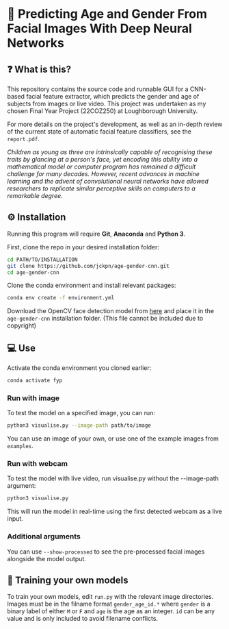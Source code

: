 # 📖 Predicting Age and Gender From Facial Images With Deep Neural Networks

## ❓ What is this?

This repository contains the source code and runnable GUI for a CNN-based facial feature extractor, which predicts the gender and age of subjects from images or live video. This project was undertaken as my chosen Final Year Project (22COZ250) at Loughborough University.

For more details on the project's development, as well as an in-depth review of the current state of automatic facial feature classifiers, see the `report.pdf`.

*Children as young as three are intrinsically capable of recognising these traits by glancing at a person's face, yet encoding this ability into a mathematical model or computer program has remained a difficult challenge for many decades. However, recent advances in machine learning and the advent of convolutional neural networks have allowed researchers to replicate similar perceptive skills on computers to a remarkable degree.*


## ⚙️ Installation

Running this program will require **Git**, **Anaconda** and **Python 3**.

First, clone the repo in your desired installation folder:

```sh
cd PATH/TO/INSTALLATION
git clone https://github.com/jckpn/age-gender-cnn.git
cd age-gender-cnn
```

Clone the conda environment and install relevant packages:

```sh
conda env create -f environment.yml
```

Download the OpenCV face detection model from [here](https://github.com/opencv/opencv_zoo/blob/master/models/face_detection_yunet/face_detection_yunet_2022mar.onnx?raw=true) and place it in the `age-gender-cnn` installation folder. (This file cannot be included due to copyright)


## 💻 Use

Activate the conda environment you cloned earlier:

```sh
conda activate fyp
```

### Run with image

To test the model on a specified image, you can run:

```sh
python3 visualise.py --image-path path/to/image
```

You can use an image of your own, or use one of the example images from `examples`.

### Run with webcam

To test the model with live video, run visualise.py without the --image-path argument:

```sh
python3 visualise.py
```

This will run the model in real-time using the first detected webcam as a live input.

### Additional arguments

You can use `--show-processed` to see the pre-processed facial images alongside the model output.

## 🤖 Training your own models

To train your own models, edit `run.py` with the relevant image directories. Images must be in the filname format `gender_age_id.*` where `gender` is a binary label of either `M` or `F` and `age` is the age as an integer. `id` can be any value and is only included to avoid filename conflicts.

